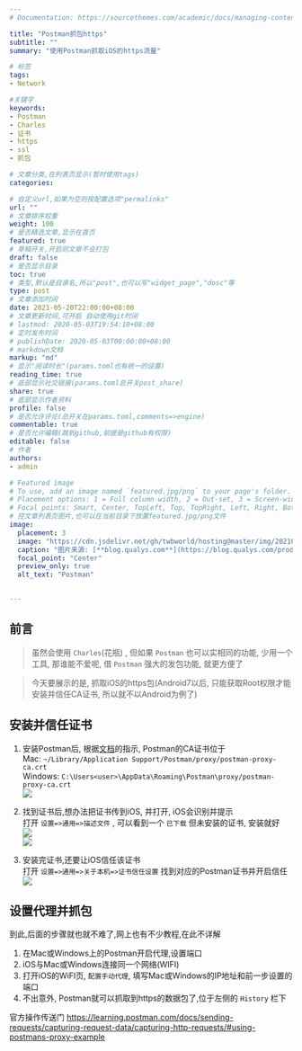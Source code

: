 ```yaml
---
# Documentation: https://sourcethemes.com/academic/docs/managing-content/

title: "Postman抓包https"
subtitle: ""
summary: "使用Postman抓取iOS的https流量"

# 标签
tags: 
- Network

#关键字
keywords:
- Postman
- Charles
- 证书
- https
- ssl
- 抓包

# 文章分类,在列表页显示(暂时使用tags)
categories: 

# 自定义url,如果为空则按配置选项"permalinks"
url: ""
# 文章排序权重
weight: 100
# 是否精选文章,显示在首页
featured: true
# 草稿开关,开启则文章不会打包
draft: false
# 是否显示目录
toc: true
# 类型,默认是目录名,所以"post",也可以写"widget_page","dosc"等
type: post
# 文章添加时间
date: 2021-05-20T22:00:00+08:00
# 文章更新时间,可开启 自动使用git时间
# lastmod: 2020-05-03T19:54:10+08:00
# 定时发布时间
# publishDate: 2020-05-03T00:00:00+08:00
# markdown文档
markup: "md"
# 显示"阅读时长"(params.toml也有统一的设置)
reading_time: true
# 底部显示社交链接(params.toml总开关post_share)
share: true
# 底部显示作者资料
profile: false
# 是否允许评论(总开关在params.toml,comments=>engine)
commentable: true
# 是否允许编辑(跳到github,前提是github有权限)
editable: false
# 作者
authors:
- admin

# Featured image
# To use, add an image named `featured.jpg/png` to your page's folder.
# Placement options: 1 = Full column width, 2 = Out-set, 3 = Screen-width
# Focal points: Smart, Center, TopLeft, Top, TopRight, Left, Right, BottomLeft, Bottom, BottomRight.
# 控文章列表页图片,也可以在当前目录下放置featured.jpg/png文件
image:
  placement: 3
  image: "https://cdn.jsdelivr.net/gh/twbworld/hosting@master/img/20210520215326.jpeg"
  caption: "图片来源: [**blog.qualys.com**](https://blog.qualys.com/product-tech/2019/10/07/enhanced-api-scanning-with-postman-support-in-qualys-was)"
  focal_point: "Center"
  preview_only: true
  alt_text: "Postman"


---
```




## 前言

> 虽然会使用 `Charles`(花瓶) , 但如果 `Postman` 也可以实相同的功能, 少用一个工具, 那谁能不爱呢, 借 `Postman` 强大的发包功能, 就更方便了

> 今天要展示的是, 抓取iOS的https包(Android7以后, 只能获取Root权限才能安装并信任CA证书, 所以就不以Android为例了)

## 安装并信任证书

1. 安装Postman后, 根据[文档](https://learning.postman.com/docs/sending-requests/capturing-request-data/capturing-http-requests/#macos)的指示, Postman的CA证书位于  
Mac: `~/Library/Application Support/Postman/proxy/postman-proxy-ca.crt`  
Windows: `C:\Users<user>\AppData\Roaming\Postman\proxy/postman-proxy-ca.crt`  
![](https://cdn.jsdelivr.net/gh/twbworld/hosting@master/img/20210520225920.png)


1. 找到证书后,想办法把证书传到iOS, 并打开, iOS会识别并提示  
打开 `设置=>通用=>描述文件` , 可以看到一个 `已下载` 但未安装的证书, 安装就好  
![](https://cdn.jsdelivr.net/gh/twbworld/hosting@master/img/20210520230353.jpeg)  
![](https://cdn.jsdelivr.net/gh/twbworld/hosting@master/img/20210520230534.jpeg)

1. 安装完证书,还要让iOS信任该证书  
打开 `设置=>通用=>关于本机=>证书信任设置` 找到对应的Postman证书并开启信任  
![](https://cdn.jsdelivr.net/gh/twbworld/hosting@master/img/20210520231655.png)

## 设置代理并抓包

到此,后面的步骤就也就不难了,网上也有不少教程,在此不详解

1. 在Mac或Windows上的Postman开启代理,设置端口
2. iOS与Mac或Windows连接同一个网络(WIFI)
3. 打开iOS的WiFI页, `配置手动代理`, 填写Mac或Windows的IP地址和前一步设置的端口
4. 不出意外, Postman就可以抓取到https的数据包了,位于左侧的 `History` 栏下

官方操作传送门 <https://learning.postman.com/docs/sending-requests/capturing-request-data/capturing-http-requests/#using-postmans-proxy-example>
